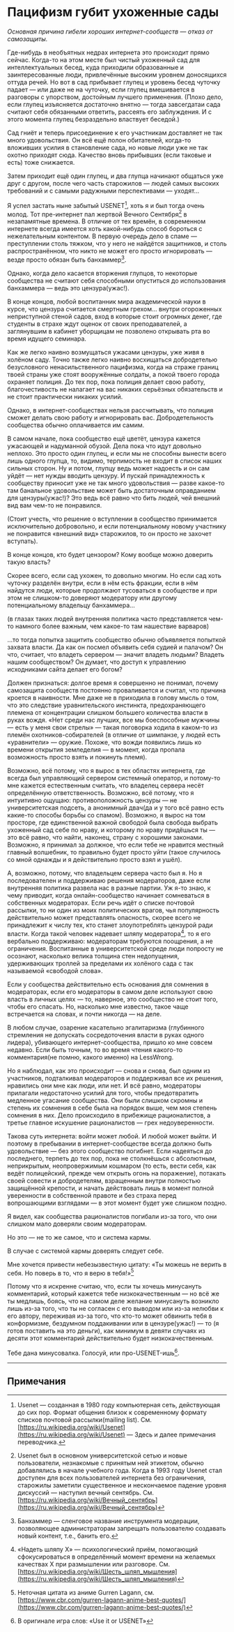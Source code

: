 # Пацифизм губит ухоженные сады

*Основная причина гибели хороших интернет-сообществ — отказ от самозащиты.*

Где-нибудь в необъятных недрах интернета это происходит прямо сейчас. Когда-то на этом месте был чистый ухоженный сад для интеллектуальных бесед, куда приходили образованные и заинтересованные люди, привлечённые высоким уровнем доносящихся оттуда речей. Но вот в сад прибывает глупец и уровень бесед чуточку падает — или даже не на чуточку, если глупец вмешивается в разговоры с упорством, достойным лучшего применения. (Плохо дело, если глупец изъясняется достаточно внятно — тогда завсегдатаи сада считают себя обязанными ответить, рассеять его заблуждения. И с этого момента глупец безраздельно властвует беседой.)

Сад гниёт и теперь присоединение к его участникам доставляет не так много удовольствия. Он всё ещё полон обитателей, когда-то вложивших усилия в становление сада, но новые люди уже не так охотно приходят сюда. Качество вновь прибывших (если таковые и есть) тоже снижается.

Затем приходит ещё один глупец, и два глупца начинают общаться уже друг с другом, после чего часть старожилов — людей самых высоких требований и с самыми радужными перспективами — уходят…

Я успел застать ныне забытый USENET[^1], хоть я и был тогда очень молод. Тот пре-интернет пал жертвой Вечного Сентября[^2] в незапамятные времена. В отличие от тех времён, в современном интернете всегда имеется хоть какой-нибудь способ бороться с нежелательным контентом. В первую очередь дело в спаме — преступлении столь тяжком, что у него не найдётся защитников, и столь распространённом, что никто не может его просто игнорировать — везде просто обязан быть банхаммер[^3].

Однако, когда дело касается вторжения глупцов, то некоторые сообщества не считают себя способными опуститься до использования банхаммера — ведь это цензура(ужас!).

В конце концов, любой воспитанник мира академической науки в курсе, что цензура считается смертным грехом… внутри огороженных неприступной стеной садов, вход в которые стоит огромных денег, где студенты в страхе ждут оценок от своих преподавателей, а заглянувшим в кабинет уборщицам не позволено открывать рта во время идущего семинара.

Как же легко наивно возмущаться ужасами цензуры, уже живя в холёном саду. Точно также легко наивно восхищаться добродетелью безусловного ненасильственного пацифизма, когда на страже границ твоей страны уже стоят вооружённые солдаты, а покой твоего города охраняет полиция. До тех пор, пока полиция делает свою работу, благочестивость не налагает на вас никаких серьёзных обязательств и не стоит практически никаких усилий.

Однако, в интернет-сообществах нельзя рассчитывать, что полиция сможет делать свою работу и игнорировать вас. Добродетельность сообщества обычно оплачивается им самим.

В самом начале, пока сообщество ещё цветёт, цензура кажется ужасающей и надуманной обузой. Дела пока что идут довольно неплохо. Это просто один глупец, и если мы не способны вынести всего лишь одного глупца, то, видимо, терпимость не входит в список наших сильных сторон. Ну и потом, глупцу ведь может надоесть и он сам уйдёт — нет нужды вводить цензуру. И пускай принадлежность к сообществу приносит уже не так много удовольствия — разве какое-то там банальное удовольствие может быть достаточным оправданием для цензуры(ужас!)? Это ведь всё равно что бить людей, чей внешний вид вам чем-то не понравился.

(Стоит учесть, что решение о вступлении в сообщество принимается исключительно добровольно, и если потенциальному новому участнику не понравится «внешний вид» старожилов, то он просто не захочет вступать).

В конце концов, кто будет цензором? Кому вообще можно доверить такую власть?

Скорее всего, если сад ухожен, то довольно многим. Но если сад хоть чуточку разделён внутри, если в нём есть фракции, если в нём найдутся люди, которые продолжают тусоваться в сообществе и при этом не слишком-то доверяют модератору или другому потенциальному владельцу банхаммера…

(в глазах таких людей внутренняя политика часто представляется чем-то намного более важным, чем какое-то там нашествие варваров)

…то тогда попытка защитить сообщество обычно объявляется попыткой захвата власти. Да как он посмел объявить себя судией и палачом? Он что, считает, что владеть сервером — значит владеть людьми? Владеть нашим сообществом? Он думает, что доступ к управлению исходниками сайта делает его богом?

Должен признаться: долгое время я совершенно не понимал, почему самозащита сообществ постоянно проваливается и считал, что причина кроется в наивности. Мне даже не в приходила в голову мысль о том, что это следствие уравнительского инстинкта, предохраняющего племена от концентрации слишком большего количества власти в руках вождя. «Нет среди нас лучших, все мы боеспособные мужчины — есть у меня свои стрелы» — такая поговорка ходила в каком-то из племён охотников-собирателей (в отличие от шимпанзе, у людей есть «уравнители» — оружие. Похоже, что вожди появились лишь ко времени открытия земледелия — в момент, когда пропала возможность просто взять и покинуть племя).

Возможно, всё потому, что я вырос в тех областях интернета, где всегда был управляющий сервером системный оператор, и потому-то мне кажется естественным считать, что владелец сервера несёт определённую ответственность. Возможно, всё потому, что я интуитивно ощущаю: противоположность цензуры — не университетская подсеть, а анонимный двач(да и у того всё равно есть какие-то способы борьбы со спамом). Возможно, я вырос на том просторе, где единственной важной свободой была свобода выбрать ухоженный сад себе по нраву, и которому по нраву придёшься ты — это всё равно, что найти, наконец, страну с хорошими законами. Возможно, я принимал за должное, что если тебе не нравится местный главный волшебник, то правильно будет просто уйти (такое случилось со мной однажды и я действительно просто взял и ушёл).

А, возможно, потому, что владельцем сервера часто был я. Но я последователен и поддерживаю решения модераторов, даже если внутренняя политика развела нас в разные партии. Уж я-то знаю, к чему приводит, когда онлайн-сообщество начинает сомневаться в собственных модераторах. Если речь идёт о списке почтовой рассылки, то ни один из моих политических врагов, чья популярность действительно может представлять опасность, скорее всего не принадлежит к числу тех, кто станет злоупотреблять цензурой ради власти. Когда такой человек надевает шляпу модератора[^4], то я его вербально поддерживаю: модераторам требуются поощрения, а не ограничения. Воспитанные в университетской среде люди попросту не осознают, насколько велика толщина стен недопущения, удерживающих троллей за пределами их холёного сада с так называемой «свободой слова».

Если у сообщества действительно есть основания для сомнения в модераторах, если его модераторы в самом деле используют свою власть в личных целях — то, наверное, это сообщество не стоит того, чтобы его спасать. Но, насколько мне известно, такое чаще встречается на словах, и почти никогда — на деле.

В любом случае, озарение касательно эгалитаризма (глубинного стремления не допускать сосредоточения власти в руках одного лидера), убивающего интернет-сообщества, пришло ко мне совсем недавно. Если быть точным, то во время чтения какого-то комментария(не помню, какого именно) на LessWrong.

Но я наблюдал, как это происходит — снова и снова, был одним из участников, подталкивал модераторов и поддерживал все их решения, нравились они мне как люди, или нет. И всё равно, модераторы прилагали недостаточно усилий для того, чтобы предотвратить медленное угасание сообщества. Они были слишком скромны и степень их сомнения в себе была на порядок выше, чем моя степень сомнения в них. Дело происходило в прибежище рационалистов, а третье главное искушение рационалистов — грех недоуверенности.

Такова суть интернета: войти может любой. И любой может выйти. И поэтому в пребывании в интернет-сообществе всегда должно быть удовольствие — без этого сообщество погибнет. Если надеяться до последнего, терпеть до тех пор, пока не столкнёшься с абсолютным, неприкрытым, неопровержимым кошмаром (то есть, вести себя, как ведёт полицейский, прежде чем открыть огонь на поражение), потакать своей совести и добродетелям, взращенным внутри полностью защищённой крепости, и начать действовать лишь в момент полной уверенности в собственной правоте и без страха перед вопрошающими взглядами — в этот момент будет уже слишком поздно.

Я видел, как сообщества рационалистов погибали из-за того, что они слишком мало доверяли своим модераторам.

Но это — не то же самое, что и система кармы.

В случае с системой кармы доверять следует себе.

Мне хочется привести небезызвестную цитату: «Ты можешь не верить в себя. Но поверь в то, что я верю в тебя!»[^5]

Потому что я искренне считаю, что, если ты хочешь минусануть комментарий, который кажется тебе низкокачественным — но всё же ты медлишь, боясь, что на самом деле желание минусануть возникло лишь из-за того, что ты не согласен с его выводом или из-за нелюбви к его автору, переживая из-за того, что кто-то может обвинить тебя в конформизме, бездумном поддакивании или в цензуре(ужас!) — то (я готов поставить на это деньги), как минимум в девяти случаях из десяти этот комментарий действительно будет низкокачественным.

Тебе дана минусовалка. Голосуй, или про-USENET-ишь[^6].

---

## Примечания

[^1]: Usenet — созданная в 1980 году компьютерная сеть, действующая до сих пор. Формат общения близок к современному формату списков почтовой рассылки(mailing list). См. [https://ru.wikipedia.org/wiki/Usenet](https://ru.wikipedia.org/wiki/Usenet) — Здесь и далее примечания переводчика.

[^2]: Usenet был в основном университетской сетью и новые пользователи, незнакомые с принятым ней этикетом, обычно добавлялись в начале учебного года. Когда в 1993 году Usenet стал доступен для всех пользователей интернета без ограничения, старожилы заметили существенное и нескончаемое падение уровня дискуссий — наступил вечный сентябрь. См. [https://ru.wikipedia.org/wiki/Вечный_сентябрь](https://ru.wikipedia.org/wiki/Вечный_сентябрь)

[^3]: Банхаммер — сленговое название инструмента модерации, позволяющее администраторам запрещать пользователю создавать новый контент, т.е., банить его.

[^4]: «Надеть шляпу X» — психологический приём, помогающий сфокусироваться в определённый момент времени на желаемых качествах X при размышлении или разговоре. См. [https://ru.wikipedia.org/wiki/Шесть_шляп_мышления](https://ru.wikipedia.org/wiki/Шесть_шляп_мышления)

[^5]: Неточная цитата из аниме Gurren Lagann, см. [https://www.cbr.com/gurren-lagann-anime-best-quotes/](https://www.cbr.com/gurren-lagann-anime-best-quotes/)

[^6]: В оригинале игра слов: «Use it or USENET»